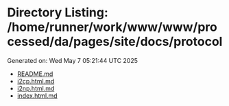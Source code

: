 # Directory Listing: /home/runner/work/www/www/processed/da/pages/site/docs/protocol
Generated on: Wed May  7 05:21:44 UTC 2025

- [README.md](README.md)
- [i2cp.html.md](i2cp.html.md)
- [i2np.html.md](i2np.html.md)
- [index.html.md](index.html.md)

